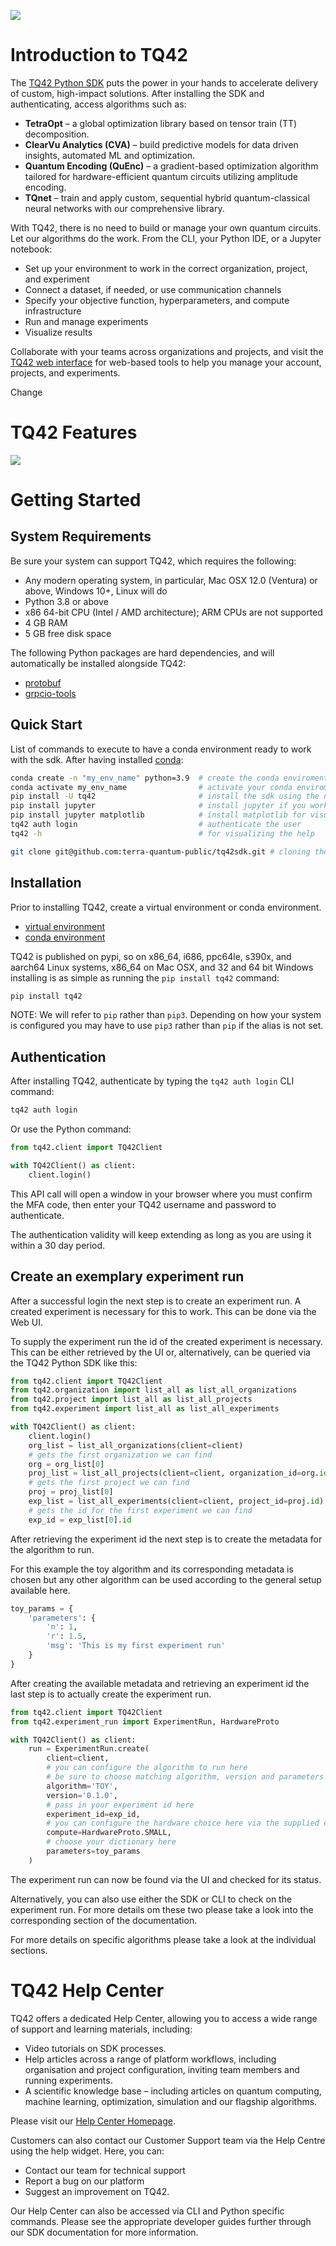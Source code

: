 ![](banner.png)

# Introduction to TQ42
The [TQ42 Python SDK](https://github.com/terra-quantum-public/tq42sdk) puts the power in your hands to accelerate delivery of custom, high-impact solutions. After installing the SDK and authenticating, access algorithms such as:

- **TetraOpt** – a global optimization library based on tensor train (TT) decomposition.
- **ClearVu Analytics (CVA)** – build predictive models for data driven insights, automated ML and optimization.
- **Quantum Encoding (QuEnc)** – a gradient-based optimization algorithm tailored for hardware-efficient quantum circuits utilizing amplitude encoding. 
- **TQnet** – train and apply custom, sequential hybrid quantum-classical neural networks with our comprehensive library.

With TQ42, there is no need to build or manage your own quantum circuits. Let our algorithms do the work. From the CLI, your Python IDE, or a Jupyter notebook:

- Set up your environment to work in the correct organization, project, and experiment
- Connect a dataset, if needed, or use communication channels
- Specify your objective function, hyperparameters, and compute infrastructure
- Run and manage experiments
- Visualize results

Collaborate with your teams across organizations and projects, and visit the [TQ42 web interface](https://terraquantum.io) for web-based tools to help you manage your account, projects, and experiments.

Change

# TQ42 Features

![](infographic.jpg)

# Getting Started
## System Requirements
Be sure your system can support TQ42, which requires the following:
- Any modern operating system, in particular, Mac OSX 12.0 (Ventura) or above, Windows 10+, Linux will do
- Python 3.8 or above
- x86 64-bit CPU (Intel / AMD architecture); ARM CPUs are not supported
- 4 GB RAM
- 5 GB free disk space

The following Python packages are hard dependencies, and will automatically be installed alongside TQ42:
- [protobuf](https://googleapis.dev/python/protobuf/latest/)
- [grpcio-tools](https://pypi.org/project/grpcio-tools/) 

## Quick Start
List of commands to execute to have a conda environment ready to work with the sdk.
After having installed [conda](https://docs.anaconda.com/free/anaconda/install/index.html):
```bash
conda create -n "my_env_name" python=3.9  # create the conda enviroment, it needs to be python 3.8 or higher
conda activate my_env_name                # activate your conda enviroment
pip install -U tq42                       # install the sdk using the newest available version
pip install jupyter                       # install jupyter if you work with notebook
pip install jupyter matplotlib            # install matplotlib for visualization purpose
tq42 auth login                           # authenticate the user 
tq42 -h                                   # for visualizing the help

git clone git@github.com:terra-quantum-public/tq42sdk.git # cloning the repo in case you want to use the example's notebook 
```


## Installation
Prior to installing TQ42, create a virtual environment or conda environment.
- [virtual environment](https://docs.python.org/3/library/venv.html)
- [conda environment](https://conda.io/projects/conda/en/latest/user-guide/tasks/manage-environments.html)

TQ42 is published on pypi, so on x86_64, i686, ppc64le, s390x, and aarch64 Linux systems, x86_64 on Mac OSX, and 32 and 64 bit Windows installing is as simple as running the `pip install tq42` command:
```bash
pip install tq42
```

NOTE: We will refer to `pip` rather than `pip3`. Depending on how your system is configured you may have to use `pip3` rather than `pip` if the alias is not set.


## Authentication
After installing TQ42, authenticate by typing the `tq42 auth login` CLI command:
```bash
tq42 auth login
```

Or use the Python command:

```python
from tq42.client import TQ42Client

with TQ42Client() as client:
    client.login()
```

This API call will open a window in your browser where you must confirm the MFA code, then enter your TQ42 username and password to authenticate.

The authentication validity will keep extending as long as you are using it within a 30 day period.

## Create an exemplary experiment run

After a successful login the next step is to create an experiment run.
A created experiment is necessary for this to work. This can be done via the Web UI.

To supply the experiment run the id of the created experiment is necessary.
This can be either retrieved by the UI or, alternatively, can be queried via the TQ42 Python SDK like this:

```python
from tq42.client import TQ42Client
from tq42.organization import list_all as list_all_organizations
from tq42.project import list_all as list_all_projects
from tq42.experiment import list_all as list_all_experiments

with TQ42Client() as client:
    client.login()
    org_list = list_all_organizations(client=client)
    # gets the first organization we can find
    org = org_list[0]
    proj_list = list_all_projects(client=client, organization_id=org.id)
    # gets the first project we can find
    proj = proj_list[0]
    exp_list = list_all_experiments(client=client, project_id=proj.id)
    # gets the id for the first experiment we can find 
    exp_id = exp_list[0].id
```

After retrieving the experiment id the next step is to create the metadata for the algorithm to run.

For this example the toy algorithm and its corresponding metadata is chosen but any other algorithm can
be used according to the general setup available here.

```python
toy_params = {
    'parameters': {
        'n': 1,
        'r': 1.5,
        'msg': 'This is my first experiment run'
    }
}
```

After creating the available metadata and retrieving an experiment id the last step is to actually create the experiment run.

```python
from tq42.client import TQ42Client
from tq42.experiment_run import ExperimentRun, HardwareProto

with TQ42Client() as client:
    run = ExperimentRun.create(
        client=client,
        # you can configure the algorithm to run here
        # be sure to choose matching algorithm, version and parameters as this will be validated by our backend
        algorithm='TOY',
        version='0.1.0',
        # pass in your experiment id here
        experiment_id=exp_id,
        # you can configure the hardware choice here via the supplied enum
        compute=HardwareProto.SMALL,
        # choose your dictionary here
        parameters=toy_params
    )
```

The experiment run can now be found via the UI and checked for its status.

Alternatively, you can also use either the SDK or CLI to check on the experiment run.
For more details om these two please take a look into the corresponding section of the documentation.

For more details on specific algorithms please take a look at the individual sections.

# TQ42 Help Center 
 
TQ42 offers a dedicated Help Center, allowing you to access a wide range of support and learning materials, including: 
 
- Video tutorials on SDK processes. 
- Help articles across a range of platform workflows, including organisation and project configuration, inviting team members and running experiments. 
- A scientific knowledge base – including articles on quantum computing, machine learning, optimization, simulation and our flagship algorithms. 
 
Please visit our [Help Center Homepage](https://help.terraquantum.io/). 
 
Customers can also contact our Customer Support team via the Help Centre using the help widget. Here, you can: 
 
- Contact our team for technical support 
- Report a bug on our platform 
- Suggest an improvement on TQ42. 
 
Our Help Center can also be accessed via CLI and Python specific commands. Please see the appropriate developer guides further through our SDK documentation for more information. 
